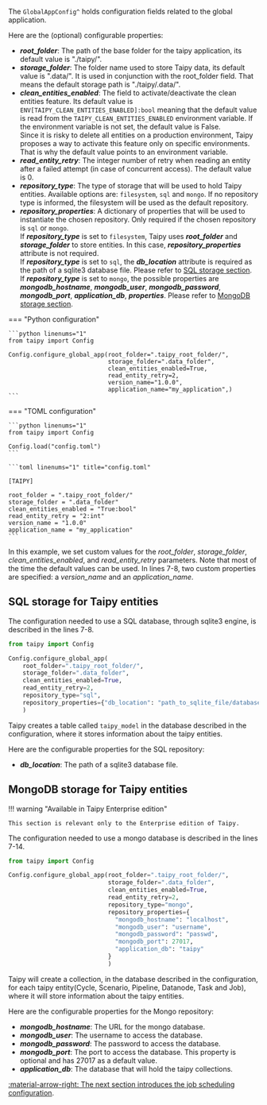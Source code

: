 The `GlobalAppConfig^` holds configuration fields related to the global application.

Here are the (optional) configurable properties:

- _**root_folder**_: The path of the base folder for the taipy application, its default value is "./taipy/".
- _**storage_folder**_: The folder name used to store Taipy data, its default value is ".data/". It is used in
  conjunction with the root_folder field. That means the default storage path is "./taipy/.data/".
- _**clean_entities_enabled**_: The field to activate/deactivate the clean entities feature.
  Its default value is `ENV[TAIPY_CLEAN_ENTITIES_ENABLED]:bool` meaning that the default value is read from the
  `TAIPY_CLEAN_ENTITIES_ENABLED` environment variable. If the environment variable is not set, the default value is
  False. <br>
  Since it is risky to delete all entities on a production environment, Taipy proposes a way to activate this
  feature only on specific environments. That is why the default value points to an environment variable.
- _**read_entity_retry**_: The integer number of retry when reading an entity after a failed attempt (in case of
  concurrent access). The default value is 0.
- _**repository_type**_: The type of storage that will be used to hold Taipy entities. Available options are:
  `filesystem`, `sql` and `mongo`. If no repository type is informed, the filesystem will be used as the default
  repository.
- _**repository_properties**_: A dictionary of properties that will be used to instantiate the chosen repository.
  Only required if the chosen repository is `sql` or `mongo`.</br>
  If _**repository_type**_ is set to `filesystem`, Taipy uses _**root_folder**_ and _**storage_folder**_ to store
  entities. In this case, _**repository_properties**_ attribute is not required.</br>
  If _**repository_type**_ is set to `sql`, the _**db_location**_ attribute is required as the path of a sqlite3
  database file. Please refer to [SQL storage section](global-config.md#sql-storage-for-taipy-entities).</br>
  If _**repository_type**_ is set to `mongo`, the possible properties are _**mongodb_hostname**_, _**mongodb_user**_,
  _**mongodb_password**_, _**mongodb_port**_, _**application_db**_, _**properties**_. Please refer to
  [MongoDB storage section](global-config.md#mongodb-storage-for-taipy-entities).

=== "Python configuration"

    ```python linenums="1"
    from taipy import Config

    Config.configure_global_app(root_folder=".taipy_root_folder/",
                                storage_folder=".data_folder",
                                clean_entities_enabled=True,
                                read_entity_retry=2,
                                version_name="1.0.0",
                                application_name="my_application",)
    ```

=== "TOML configuration"

    ```python linenums="1"
    from taipy import Config

    Config.load("config.toml")
    ```

    ```toml linenums="1" title="config.toml"

    [TAIPY]

    root_folder = ".taipy_root_folder/"
    storage_folder = ".data_folder"
    clean_entities_enabled = "True:bool"
    read_entity_retry = "2:int"
    version_name = "1.0.0"
    application_name = "my_application"
    ```

In this example, we set custom values for the _root_folder_, _storage_folder_, _clean_entities_enabled_, and
_read_entity_retry_ parameters. Note that most of the time the default values can be used. In lines 7-8, two custom
properties are specified: a _version_name_ and an _application_name_.

## SQL storage for Taipy entities

The configuration needed to use a SQL database, through sqlite3 engine, is described in the lines 7-8.

```python linenums="1"
from taipy import Config

Config.configure_global_app(
    root_folder=".taipy_root_folder/",
    storage_folder=".data_folder",
    clean_entities_enabled=True,
    read_entity_retry=2,
    repository_type="sql",
    repository_properties={"db_location": "path_to_sqlite_file/database.db"}
    )
```
Taipy creates a table called `taipy_model` in the database described in the configuration, where it stores
information about the taipy entities.


Here are the configurable properties for the SQL repository:
  - _**db_location**_: The path of a sqlite3 database file.

## MongoDB storage for Taipy entities

!!! warning "Available in Taipy Enterprise edition"

    This section is relevant only to the Enterprise edition of Taipy.

The configuration needed to use a mongo database is described in the lines 7-14.

```python linenums="1"
from taipy import Config

Config.configure_global_app(root_folder=".taipy_root_folder/",
                            storage_folder=".data_folder",
                            clean_entities_enabled=True,
                            read_entity_retry=2,
                            repository_type="mongo",
                            repository_properties={
                              "mongodb_hostname": "localhost",
                              "mongodb_user": "username",
                              "mongodb_password": "passwd",
                              "mongodb_port": 27017,
                              "application_db": "taipy"
                            }
                            )
```

Taipy will create a collection, in the database described in the configuration, for each taipy entity(Cycle,
Scenario, Pipeline, Datanode, Task and Job), where it will store information about the taipy entities.

Here are the configurable properties for the Mongo repository:

  - _**mongodb_hostname**_: The URL for the mongo database.
  - _**mongodb_user**_: The username to access the database.
  - _**mongodb_password**_: The password to access the database.
  - _**mongodb_port**_: The port to access the database. This property is optional and has 27017 as a default value.
  - _**application_db**_: The database that will hold the taipy collections.

[:material-arrow-right: The next section introduces the job scheduling configuration](job-config.md).
